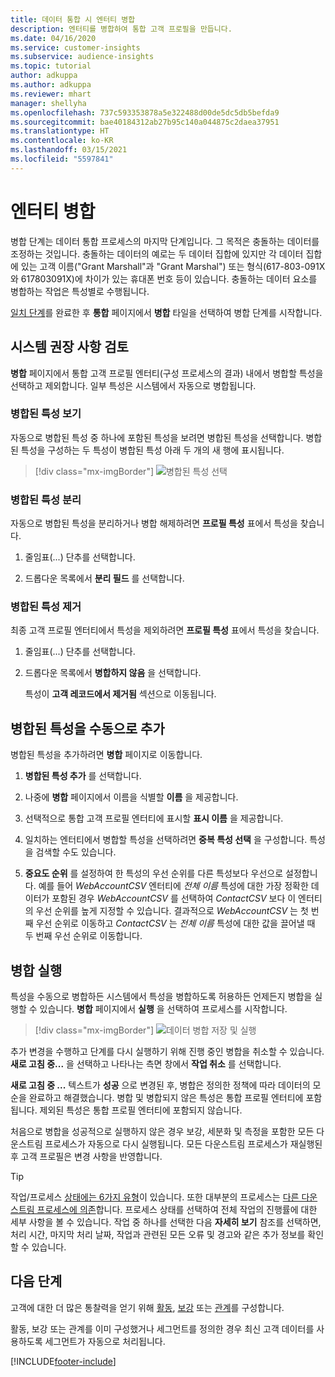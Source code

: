 ```yaml
---
title: 데이터 통합 시 엔터티 병합
description: 엔터티를 병합하여 통합 고객 프로필을 만듭니다.
ms.date: 04/16/2020
ms.service: customer-insights
ms.subservice: audience-insights
ms.topic: tutorial
author: adkuppa
ms.author: adkuppa
ms.reviewer: mhart
manager: shellyha
ms.openlocfilehash: 737c593353878a5e322488d00de5dc5db5befda9
ms.sourcegitcommit: bae40184312ab27b95c140a044875c2daea37951
ms.translationtype: HT
ms.contentlocale: ko-KR
ms.lasthandoff: 03/15/2021
ms.locfileid: "5597841"
---
```

# <a name="merge-entities"></a>엔터티 병합

병합 단계는 데이터 통합 프로세스의 마지막 단계입니다. 그 목적은 충돌하는 데이터를 조정하는 것입니다. 충돌하는 데이터의 예로는 두 데이터 집합에 있지만 각 데이터 집합에 있는 고객 이름("Grant Marshall"과 "Grant Marshal") 또는 형식(617-803-091X와 617803091X)에 차이가 있는 휴대폰 번호 등이 있습니다. 충돌하는 데이터 요소를 병합하는 작업은 특성별로 수행됩니다.

[일치 단계](match-entities.md)를 완료한 후 **통합** 페이지에서 **병합** 타일을 선택하여 병합 단계를 시작합니다.

## <a name="review-system-recommendations"></a>시스템 권장 사항 검토

**병합** 페이지에서 통합 고객 프로필 엔터티(구성 프로세스의 결과) 내에서 병합할 특성을 선택하고 제외합니다. 일부 특성은 시스템에서 자동으로 병합됩니다.

### <a name="view-merged-attributes"></a>병합된 특성 보기

자동으로 병합된 특성 중 하나에 포함된 특성을 보려면 병합된 특성을 선택합니다. 병합된 특성을 구성하는 두 특성이 병합된 특성 아래 두 개의 새 행에 표시됩니다.

> [!div class="mx-imgBorder"]
> ![병합된 특성 선택](media/configure-data-merge-profile-attributes.png "병합된 특성 선택")

### <a name="separate-merged-attributes"></a>병합된 특성 분리

자동으로 병합된 특성을 분리하거나 병합 해제하려면 **프로필 특성** 표에서 특성을 찾습니다.

1. 줄임표(...) 단추를 선택합니다.
  
2. 드롭다운 목록에서 **분리 필드** 를 선택합니다.

### <a name="remove-merged-attributes"></a>병합된 특성 제거

최종 고객 프로필 엔터티에서 특성을 제외하려면 **프로필 특성** 표에서 특성을 찾습니다.

1. 줄임표(...) 단추를 선택합니다.
  
2. 드롭다운 목록에서 **병합하지 않음** 을 선택합니다.

   특성이 **고객 레코드에서 제거됨** 섹션으로 이동됩니다.

## <a name="manually-add-a-merged-attribute"></a>병합된 특성을 수동으로 추가

병합된 특성을 추가하려면 **병합** 페이지로 이동합니다.

1. **병합된 특성 추가** 를 선택합니다.

2. 나중에 **병합** 페이지에서 이름을 식별할 **이름** 을 제공합니다.

3. 선택적으로 통합 고객 프로필 엔터티에 표시할 **표시 이름** 을 제공합니다.

4. 일치하는 엔터티에서 병합할 특성을 선택하려면 **중복 특성 선택** 을 구성합니다. 특성을 검색할 수도 있습니다.

5. **중요도 순위** 를 설정하여 한 특성의 우선 순위를 다른 특성보다 우선으로 설정합니다. 예를 들어 *WebAccountCSV* 엔터티에 *전체 이름* 특성에 대한 가장 정확한 데이터가 포함된 경우 *WebAccountCSV* 를 선택하여 *ContactCSV* 보다 이 엔터티의 우선 순위를 높게 지정할 수 있습니다. 결과적으로 *WebAccountCSV* 는 첫 번째 우선 순위로 이동하고 *ContactCSV* 는 *전체 이름* 특성에 대한 값을 끌어낼 때 두 번째 우선 순위로 이동합니다.

## <a name="run-your-merge"></a>병합 실행

특성을 수동으로 병합하든 시스템에서 특성을 병합하도록 허용하든 언제든지 병합을 실행할 수 있습니다. **병합** 페이지에서 **실행** 을 선택하여 프로세스를 시작합니다.

> [!div class="mx-imgBorder"]
> ![데이터 병합 저장 및 실행](media/configure-data-merge-save-run.png "데이터 병합 저장 및 실행")

추가 변경을 수행하고 단계를 다시 실행하기 위해 진행 중인 병합을 취소할 수 있습니다. **새로 고침 중...** 을 선택하고 나타나는 측면 창에서 **작업 취소** 를 선택합니다.

**새로 고침 중 ...** 텍스트가 **성공** 으로 변경된 후, 병합은 정의한 정책에 따라 데이터의 모순을 완료하고 해결했습니다. 병합 및 병합되지 않은 특성은 통합 프로필 엔터티에 포함됩니다. 제외된 특성은 통합 프로필 엔터티에 포함되지 않습니다.

처음으로 병합을 성공적으로 실행하지 않은 경우 보강, 세분화 및 측정을 포함한 모든 다운스트림 프로세스가 자동으로 다시 실행됩니다. 모든 다운스트림 프로세스가 재실행된 후 고객 프로필은 변경 사항을 반영합니다.

> [!TIP]
> 작업/프로세스 [상태에는 6가지 유형](system.md#status-types)이 있습니다. 또한 대부분의 프로세스는 [다른 다운스트림 프로세스에 의존](system.md#refresh-policies)합니다. 프로세스 상태를 선택하여 전체 작업의 진행률에 대한 세부 사항을 볼 수 있습니다. 작업 중 하나를 선택한 다음 **자세히 보기** 참조를 선택하면, 처리 시간, 마지막 처리 날짜, 작업과 관련된 모든 오류 및 경고와 같은 추가 정보를 확인할 수 있습니다.

## <a name="next-step"></a>다음 단계

고객에 대한 더 많은 통찰력을 얻기 위해 [활동](activities.md), [보강](enrichment-microsoft-graph.md) 또는 [관계](relationships.md)를 구성합니다.

활동, 보강 또는 관계를 이미 구성했거나 세그먼트를 정의한 경우 최신 고객 데이터를 사용하도록 세그먼트가 자동으로 처리됩니다.




[!INCLUDE[footer-include](../includes/footer-banner.md)]